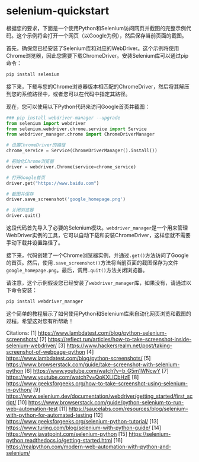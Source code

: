 # selenium-quickstart

根据您的要求，下面是一个使用Python和Selenium访问网页并截图的完整示例代码。这个示例将会打开一个网页（以Google为例），然后保存当前页面的截图。

首先，确保您已经安装了Selenium库和对应的WebDriver。这个示例将使用Chrome浏览器，因此您需要下载ChromeDriver。安装Selenium库可以通过pip命令：

```bash
pip install selenium
```

接下来，下载与您的Chrome浏览器版本相匹配的ChromeDriver，然后将其解压到您的系统路径中，或者您可以在代码中指定其路径。

现在，您可以使用以下Python代码来访问Google首页并截图：

```python
### pip install webdriver-manager --upgrade
from selenium import webdriver
from selenium.webdriver.chrome.service import Service
from webdriver_manager.chrome import ChromeDriverManager

# 设置ChromeDriver的路径
chrome_service = Service(ChromeDriverManager().install())

# 初始化Chrome浏览器
driver = webdriver.Chrome(service=chrome_service)

# 打开Google首页
driver.get("https://www.baidu.com")

# 截图并保存
driver.save_screenshot('google_homepage.png')

# 关闭浏览器
driver.quit()
```

这段代码首先导入了必要的Selenium模块。`webdriver_manager`是一个用来管理WebDriver实例的工具，它可以自动下载和安装ChromeDriver，这样您就不需要手动下载并设置路径了。

接下来，代码创建了一个Chrome浏览器实例，并通过`.get()`方法访问了Google的首页。然后，使用`.save_screenshot()`方法将当前页面的截图保存为文件`google_homepage.png`。最后，调用`.quit()`方法关闭浏览器。

请注意，这个示例假设您已经安装了`webdriver_manager`库，如果没有，请通过以下命令安装：

```bash
pip install webdriver_manager
```

这个简单的教程展示了如何使用Python和Selenium库来自动化网页浏览和截图的过程。希望这对您有所帮助！

Citations:
[1] https://www.lambdatest.com/blog/python-selenium-screenshots/
[2] https://reflect.run/articles/how-to-take-screenshot-inside-selenium-webdriver/
[3] https://www.hackersrealm.net/post/taking-screenshot-of-webpage-python
[4] https://www.lambdatest.com/blog/python-screenshots/
[5] https://www.browserstack.com/guide/take-screenshot-with-selenium-python
[6] https://www.youtube.com/watch?v=b_G5m1WNcwY
[7] https://www.youtube.com/watch?v=QoKXLICbHzE
[8] https://www.geeksforgeeks.org/how-to-take-screenshot-using-selenium-in-python/
[9] https://www.selenium.dev/documentation/webdriver/getting_started/first_script/
[10] https://www.browserstack.com/guide/python-selenium-to-run-web-automation-test
[11] https://saucelabs.com/resources/blog/selenium-with-python-for-automated-testing
[12] https://www.geeksforgeeks.org/selenium-python-tutorial/
[13] https://www.turing.com/blog/selenium-with-python-guide/
[14] https://www.javatpoint.com/selenium-python
[15] https://selenium-python.readthedocs.io/getting-started.html
[16] https://realpython.com/modern-web-automation-with-python-and-selenium/
